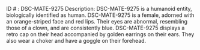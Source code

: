 ID # : DSC-MATE-9275
Description: DSC-MATE-9275 is a humanoid entity, biologically identified as human. DSC-MATE-9275 is a female, adorned with an orange-striped face and red lips. Their eyes are abnormal, resembling those of a clown, and are consistently blue. DSC-MATE-9275 displays a retro cap on their head accompanied by golden earrings on their ears. They also wear a choker and have a goggle on their forehead.